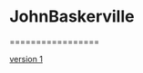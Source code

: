 # JohnBaskerville
=================

[version 1](https://github.com/orlamccarneyixd/johnbaskerville_1.html)

